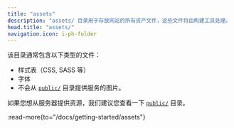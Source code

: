 ```yaml
---
title: "assets"
description: "assets/ 目录用于存放网站的所有资产文件，这些文件将由构建工具处理。"
head.title: "assets/"
navigation.icon: i-ph-folder
---
```


该目录通常包含以下类型的文件：

- 样式表（CSS, SASS 等）
- 字体
- 不会从 [`public/`](/docs/guide/directory-structure/public) 目录提供服务的图片。

如果您想从服务器提供资源，我们建议您查看一下 [`public/`](/docs/guide/directory-structure/public) 目录。

:read-more{to="/docs/getting-started/assets"}
